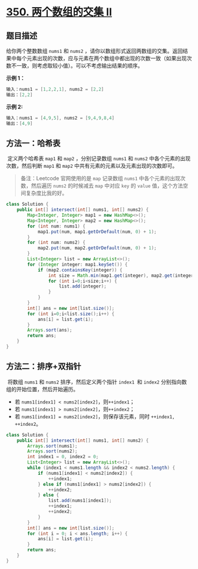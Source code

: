 # [350. 两个数组的交集 II](https://leetcode-cn.com/problems/intersection-of-two-arrays-ii/)

## 题目描述

给你两个整数数组 `nums1` 和  `nums2` ，请你以数组形式返回两数组的交集。返回结果中每个元素出现的次数，应与元素在两个数组中都出现的次数一致（如果出现次数不一致，则考虑取较小值）。可以不考虑输出结果的顺序。

**示例 1：**

```java
输入：nums1 = [1,2,2,1], nums2 = [2,2]
输出：[2,2]
```

**示例 2:**

```java
输入：nums1 = [4,9,5], nums2 = [9,4,9,8,4]
输出：[4,9]
```

## 方法一：哈希表

​		定义两个哈希表 `map1` 和 `map2` ，分别记录数组 `nums1` 和  `nums2` 中各个元素的出现次数，然后判断 `map1` 和 `map2` 中共有元素的元素以及元素出现的次数即可。

> 备注：Leetcode 官网使用的是 `map` 记录数组 `nums1` 中各个元素的出现次数，然后遍历 `nums2` 的时候减去 `map` 中对应 `key` 的 `value` 值，这个方法空间复杂度比我的好。

```java
class Solution {
    public int[] intersect(int[] nums1, int[] nums2) {
        Map<Integer, Integer> map1 = new HashMap<>();
        Map<Integer, Integer> map2 = new HashMap<>();
        for (int num: nums1) {
            map1.put(num, map1.getOrDefault(num, 0) + 1);
        }
        for (int num: nums2) {
            map2.put(num, map2.getOrDefault(num, 0) + 1);
        }
        List<Integer> list = new ArrayList<>();
        for (Integer integer: map1.keySet()) {
            if (map2.containsKey(integer)) {
                int size = Math.min(map1.get(integer), map2.get(integer));
                for (int i=0;i<size;i++) {
                    list.add(integer);
                }
            }
        }
        int[] ans = new int[list.size()];
        for (int i=0;i<list.size();i++) {
            ans[i] = list.get(i);
        }
        Arrays.sort(ans);
        return ans;
    }
}
```

## 方法二：排序+双指针

​		将数组 `nums1` 和  `nums2` 排序，然后定义两个指针 `index1 `和 `index2` 分别指向数组的开始位置，然后开始遍历。

- 若 `nums1[index1] < nums2[index2]`，则`++index1`；
- 若 `nums1[index1] > nums2[index2]`，则`++index2`；
- 若 `nums1[index1] = nums2[index2]`，则保存该元素，同时 `++index1, ++index2`。

```java
class Solution {
    public int[] intersect(int[] nums1, int[] nums2) {
        Arrays.sort(nums1);
        Arrays.sort(nums2);
        int index1 = 0, index2 = 0;
        List<Integer> list = new ArrayList<>();
        while (index1 < nums1.length && index2 < nums2.length) {
            if (nums1[index1] < nums2[index2]) {
                ++index1;
            } else if (nums1[index1] > nums2[index2]) {
                ++index2;
            } else {
                list.add(nums1[index1]);
                ++index1;
                ++index2;
            }
        }
        int[] ans = new int[list.size()];
        for (int i = 0; i < ans.length; i++) {
            ans[i] = list.get(i);
        }
        return ans;
    }
}
```

